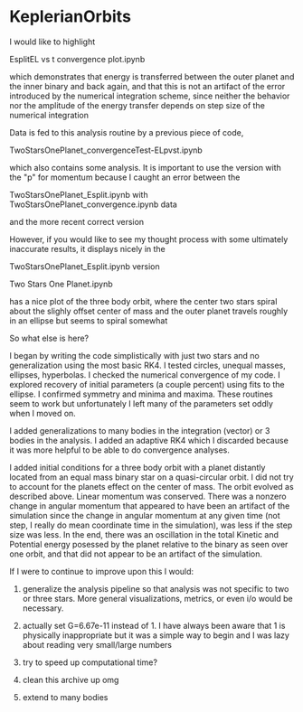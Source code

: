 # KeplerianOrbits
I would like to highlight 

EsplitEL vs t convergence plot.ipynb

which demonstrates that energy is transferred between the outer planet and the inner binary and back again, and that this is not an artifact of the error introduced by the numerical integration scheme, since neither the behavior nor the amplitude of the energy transfer depends on step size of the numerical integration

Data is fed to this analysis routine by a previous piece of code, 

TwoStarsOnePlanet_convergenceTest-ELpvst.ipynb


which also contains some analysis. It is important to use the version with the "p" for momentum because I caught an error between the 

TwoStarsOnePlanet_Esplit.ipynb with
TwoStarsOnePlanet_convergence.ipynb data

and the more recent correct version

However, if you would like to see my thought process with some ultimately inaccurate results, it displays nicely in the 

TwoStarsOnePlanet_Esplit.ipynb version






Two Stars One Planet.ipynb

has a nice plot of the three body orbit, where the center two stars spiral about the slighly offset center of mass and the outer planet travels roughly in an ellipse but seems to spiral somewhat

So what else is here?

I began by writing the code simplistically with just two stars and no generalization using the most basic RK4. I tested circles, unequal masses, ellipses, hyperbolas. I checked the numerical convergence of my code. I explored recovery of initial parameters (a couple percent) using fits to the ellipse. I confirmed symmetry and minima and maxima. These routines seem to work but unfortunately I left many of the parameters set oddly when I moved on. 

I added generalizations to many bodies in the integration (vector) or 3 bodies in the analysis. I added an adaptive RK4 which I discarded because it was more helpful to be able to do convergence analyses. 

I added initial conditions for a three body orbit with a planet distantly located from an equal mass binary star on a quasi-circular orbit. I did not try to account for the planets effect on the center of mass. The orbit evolved as described above. Linear momentum was conserved. There was a nonzero change in angular momentum that appeared to have been an artifact of the simulation since the change in angular momentum at any given time (not step, I really do mean coordinate time in the simulation), was less if the step size was less. In the end, there was an oscillation in the total Kinetic and Potential energy posessed by the planet relative to the binary as seen over one orbit, and that did not appear to be an artifact of the simulation. 

If I were to continue to improve upon this I would:

1) generalize the analysis pipeline so that analysis was not specific to two or three stars. More general visualizations, metrics, or even i/o would be necessary.

2) actually set G=6.67e-11 instead of 1. I have always been aware that 1 is physically inappropriate but it was a simple way to begin and I was lazy about reading very small/large numbers

3) try to speed up computational time?
4) clean this archive up omg
5) extend to many bodies
